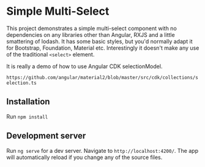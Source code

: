 # Simple Multi-Select

This project demonstrates a simple multi-select component with no dependencies on any libraries other than Angular, RXJS and a little smattering of lodash. It has some basic styles, but you'd normally adapt it for Bootstrap, Foundation, Material etc. Interestingly it doesn't make any use of the traditional `<select>` element.

It is really a demo of how to use Angular CDK selectionModel.

`https://github.com/angular/material2/blob/master/src/cdk/collections/selection.ts`

## Installation

Run `npm install`

## Development server

Run `ng serve` for a dev server. Navigate to `http://localhost:4200/`. The app will automatically reload if you change any of the source files.


